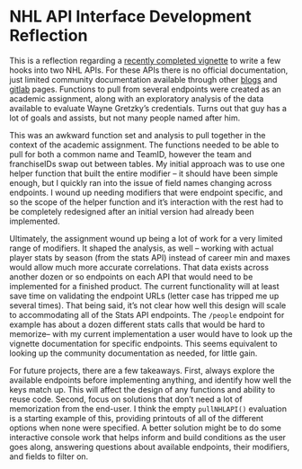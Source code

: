 NHL API Interface Development Reflection
================

This is a reflection regarding a [recently completed
vignette](https://fd54386.github.io/NHL-API-Interface) to write a few
hooks into two NHL APIs. For these APIs there is no official
documentation, just limited community documentation available through
other
[blogs](https://www.kevinsidwar.com/iot/2017/7/1/the-undocumented-nhl-stats-api)
and [gitlab](https://gitlab.com/dword4/nhlapi/-/tree/master) pages.
Functions to pull from several endpoints were created as an academic
assignment, along with an exploratory analysis of the data available to
evaluate Wayne Gretzky’s credentials. Turns out that guy has a lot of
goals and assists, but not many people named after him.

This was an awkward function set and analysis to pull together in the
context of the academic assignment. The functions needed to be able to
pull for both a common name and TeamID, however the team and
franchiseIDs swap out between tables. My initial approach was to use one
helper function that built the entire modifier – it should have been
simple enough, but I quickly ran into the issue of field names changing
across endpoints. I wound up needing modifiers that were endpoint
specific, and so the scope of the helper function and it’s interaction
with the rest had to be completely redesigned after an initial version
had already been implemented.

Ultimately, the assignment wound up being a lot of work for a very
limited range of modifiers. It shaped the analysis, as well – working
with actual player stats by season (from the stats API) instead of
career min and maxes would allow much more accurate correlations. That
data exists across another dozen or so endpoints on each API that would
need to be implemented for a finished product. The current functionality
will at least save time on validating the endpoint URLs (letter case has
tripped me up several times). That being said, it’s not clear how well
this design will scale to accommodating all of the Stats API endpoints.
The `/people` endpoint for example has about a dozen different stats
calls that would be hard to memorize– with my current implementation a
user would have to look up the vignette documentation for specific
endpoints. This seems equivalent to looking up the community
documentation as needed, for little gain.

For future projects, there are a few takeaways. First, always explore
the available endpoints before implementing anything, and identify how
well the keys match up. This will affect the design of any functions and
ability to reuse code. Second, focus on solutions that don’t need a lot
of memorization from the end-user. I think the empty `pullNHLAPI()`
evaluation is a starting example of this, providing printouts of all of
the different options when none were specified. A better solution might
be to do some interactive console work that helps inform and build
conditions as the user goes along, answering questions about available
endpoints, their modifiers, and fields to filter on.
